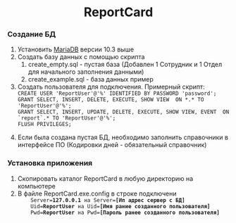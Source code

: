<h1 align="center">ReportCard</h1>

<h3>Создание БД</h3>
<ol>
	<li>Установить <a href="https://mariadb.org/download/?t=mariadb&p=mariadb&r=11.0.0&os=windows&cpu=x86_64&pkg=zip&m=docker_ru">MariaDB</a> версии 10.3 выше</a></li>
	<li>Создать базу данных с помощью скрипта
		<ol type="1">
			<li>create_empty.sql - пустая база (Добавлен 1 Сотрудник и 1 Отдел для начального заполнения данными)</li>
			<li>create_example.sql - база данных пример</li>
		</ol>
	</li>
	<li>Создать пользователя для подключения. Примерный скрипт:
	<code>
CREATE USER 'ReportUser'@'%' IDENTIFIED BY PASSWORD 'password';
GRANT SELECT, INSERT, DELETE, EXECUTE, SHOW VIEW  ON *.* TO 'ReportUser'@'%';
GRANT SELECT, INSERT, UPDATE, DELETE, EXECUTE, SHOW VIEW, EVENT  ON `report`.* TO 'ReportUser'@'%';
FLUSH PRIVILEGES;
	</code>
	</li>
	<li>Если была создана пустая БД, необходимо заполнить справочники в интерфейсе ПО (Кодировки дней - обязательный справочник)</li>
</ol>

<h3>Установка приложения</h3>
<ol>
	<li>Скопировать каталог ReportCard в любую директорию на компьютере</li>
	<li>В файле ReportCard.exe.config в строке подключени <add name="report" connectionString="Server=127.0.0.1;Port=3306;Database=report;Uid=ReportUser;Pwd=ReportUser;" providerName="MySqlConnector" /> 
	<code>
	Server=<b>127.0.0.1</b> на Server=<b>[Ип адрес сервер с БД]</b>
	Uid=<b>ReportUser</b> на Uid=<b>[Имя рание созданного пользователя]</b>
	Pwd=<b>ReportUser</b> на Pwd=<b>[Пароль ранее созданного пользователя]</b>
	</code>
	</li>
</ol>
